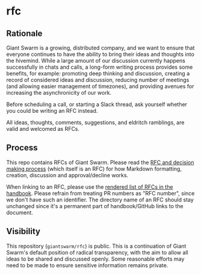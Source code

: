 # rfc

## Rationale

Giant Swarm is a growing, distributed company, and we want to ensure that everyone continues to have the ability to bring their ideas and thoughts into the hivemind. While a large amount of our discussion currently happens successfully in chats and calls, a long-form writing process provides some benefits, for example: promoting deep thinking and discussion, creating a record of considered ideas and discussion, reducing number of meetings (and allowing easier management of timezones), and providing avenues for increasing the asynchronicity of our work.

Before scheduling a call, or starting a Slack thread, ask yourself whether you could be writing an RFC instead.

All ideas, thoughts, comments, suggestions, and eldritch ramblings, are valid and welcomed as RFCs.

## Process

This repo contains RFCs of Giant Swarm. Please read the [RFC and decision making process](./decision-process) (which itself is an RFC) for how Markdown formatting, creation, discussion and approval/decline works.

When linking to an RFC, please use the [rendered list of RFCs in the handbook](https://handbook.giantswarm.io/docs/rfcs/). Please refrain from treating PR numbers as "RFC number", since we don't have such an identifier. The directory name of an RFC should stay unchanged since it's a permanent part of handbook/GitHub links to the document.

## Visibility

This repository (`giantswarm/rfc`) is public. This is a continuation of Giant Swarm's default position of radical transparency, with the aim to allow all ideas to be shared and discussed openly. Some reasonable efforts may need to be made to ensure sensitive information remains private.
